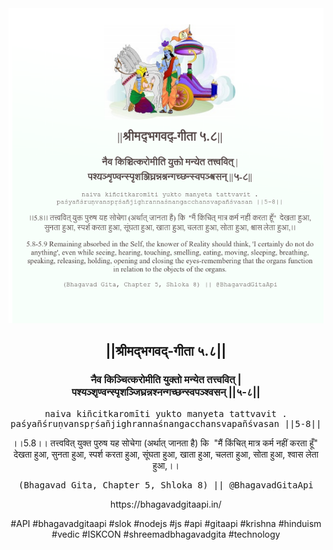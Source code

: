 <img src="../../asset/BG_5_8.png"/>
<center><h2>||श्रीमद्‍भगवद्‍-गीता ५.८||</h2>
<h3>नैव किञ्चित्करोमीति युक्तो मन्येत तत्त्ववित् |<br/>पश्यञ्शृण्वन्स्पृशञ्जिघ्रन्नश्नन्गच्छन्स्वपञ्श्वसन् ||५-८||</h3>
<pre>naiva kiñcitkaromīti yukto manyeta tattvavit .<br/>paśyañśruṇvanspṛśañjighrannaśnangacchansvapañśvasan ||5-8||</pre>
<p>।।5.8।। तत्त्ववित् युक्त पुरुष यह सोचेगा (अर्थात् जानता है) कि  "मैं किंचित् मात्र कर्म नहीं करता हूँ"  देखता हुआ, सुनता हुआ, स्पर्श करता हुआ, सूंघता हुआ, खाता हुआ, चलता हुआ, सोता हुआ, श्वास लेता हुआ,।।</p>
<pre>(Bhagavad Gita, Chapter 5, Shloka 8) || @BhagavadGitaApi</pre><p>https://bhagavadgitaapi.in/</p><p>#API #bhagavadgitaapi #slok #nodejs #js #api #gitaapi #krishna #hinduism #vedic #ISKCON #shreemadbhagavadgita #technology</p></center>